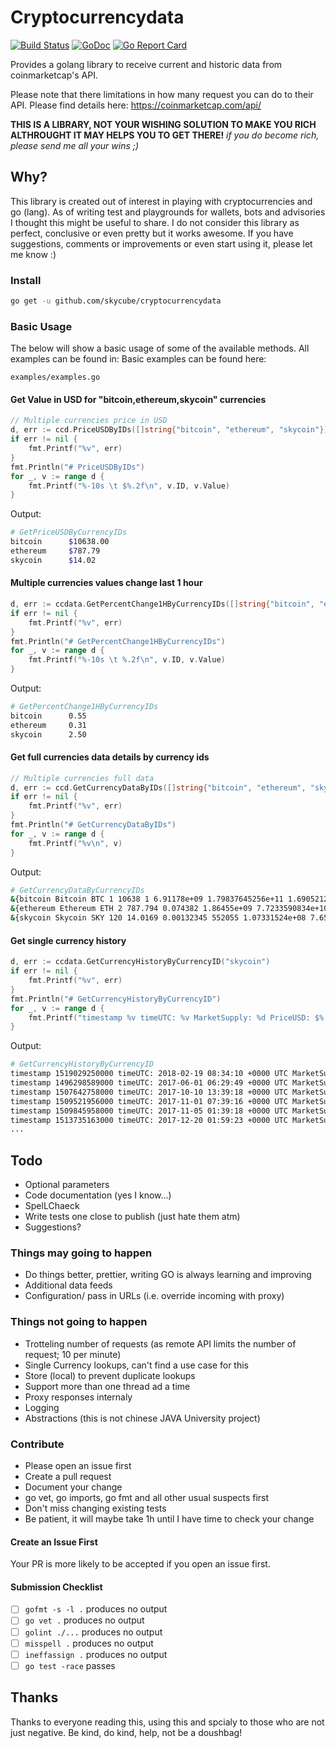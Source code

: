 # Cryptocurrencydata
[![Build Status](https://travis-ci.org/skycube/cryptocurrencydata.svg?branch=master)](https://travis-ci.org/skycube/cryptocurrencydata)
[![GoDoc](https://godoc.org/github.com/skycube/cryptocurrencydata?status.svg)](https://godoc.org/github.com/skycube/cryptocurrencydata)
[![Go Report Card](https://goreportcard.com/badge/github.com/skycube/cryptocurrencydata)](https://goreportcard.com/report/github.com/skycube/cryptocurrencydata)

Provides a golang library to receive current and historic data 
from coinmarketcap's API.

Please note that there limitations in how many request you can do
to their API. Please find details here: https://coinmarketcap.com/api/

**THIS IS A LIBRARY, NOT YOUR WISHING SOLUTION TO MAKE YOU RICH ALTHROUGHT IT MAY HELPS YOU TO GET THERE!**
_if you do become rich, please send me all your wins ;)_

## Why?
This library is created out of interest in playing with cryptocurrencies and
go (lang). As of writing test and playgrounds for wallets, bots and advisories
I thought this might be useful to share.
I do not consider this library as perfect, conclusive or even pretty but it works awesome.
If you have suggestions, comments or improvements or even start using it, please let me know :)

### Install
```bash
go get -u github.com/skycube/cryptocurrencydata
```

### Basic Usage

The below will show a basic usage of some of the available methods.
All examples can be found in:
Basic examples can be found here:
 
```examples/examples.go```

#### Get Value in USD for "bitcoin,ethereum,skycoin" currencies
```go
// Multiple currencies price in USD
d, err := ccd.PriceUSDByIDs([]string{"bitcoin", "ethereum", "skycoin"})
if err != nil {
    fmt.Printf("%v", err)
}
fmt.Println("# PriceUSDByIDs")
for _, v := range d {
    fmt.Printf("%-10s \t $%.2f\n", v.ID, v.Value)
}
```
Output:
```bash
# GetPriceUSDByCurrencyIDs
bitcoin    	 $10638.00
ethereum   	 $787.79
skycoin    	 $14.02
```

#### Multiple currencies values change last 1 hour
```go
d, err := ccdata.GetPercentChange1HByCurrencyIDs([]string{"bitcoin", "ethereum", "skycoin"})
if err != nil {
    fmt.Printf("%v", err)
}
fmt.Println("# GetPercentChange1HByCurrencyIDs")
for _, v := range d {
    fmt.Printf("%-10s \t %.2f\n", v.ID, v.Value)
}
```
Output:
```bash
# GetPercentChange1HByCurrencyIDs
bitcoin    	 0.55
ethereum   	 0.31
skycoin    	 2.50
```

#### Get full currencies data details by currency ids
```go
// Multiple currencies full data
d, err := ccd.GetCurrencyDataByIDs([]string{"bitcoin", "ethereum", "skycoin"})
if err != nil {
    fmt.Printf("%v", err)
}
fmt.Println("# GetCurrencyDataByIDs")
for _, v := range d {
    fmt.Printf("%v\n", v)
}
```
Output:
```bash
# GetCurrencyDataByCurrencyIDs
&{bitcoin Bitcoin BTC 1 10638 1 6.91178e+09 1.79837645256e+11 1.6905212e+07 1.6905212e+07 2.1e+07 0.55 -3.61 -0.32 2018-03-07 11:39:26 +0000 UTC}
&{ethereum Ethereum ETH 2 787.794 0.074382 1.86455e+09 7.7233590834e+10 9.80378e+07 9.80378e+07 0 0.31 -5.76 -9.69 2018-03-07 11:39:12 +0000 UTC}
&{skycoin Skycoin SKY 120 14.0169 0.00132345 552055 1.07331524e+08 7.657294e+06 2.5e+07 1e+08 2.5 -5.5 -16.3 2018-03-07 11:39:10 +0000 UTC}
```

#### Get single currency history
```go
d, err := ccdata.GetCurrencyHistoryByCurrencyID("skycoin")
if err != nil {
    fmt.Printf("%v", err)
}
fmt.Println("# GetCurrencyHistoryByCurrencyID")
for _, v := range d {
    fmt.Printf("timestamp %v timeUTC: %v MarketSupply: %d PriceUSD: $%.2f PriceBTC: $%.2f VolUSD: $%d\n", v.Timestamp, v.TimeUTC, v.MarketSupply, v.PriceUSD, v.PriceBTC, v.VolUSD)
}
```
Output:
```bash
# GetCurrencyHistoryByCurrencyID
timestamp 1519029250000 timeUTC: 2018-02-19 08:34:10 +0000 UTC MarketSupply: 147280561 PriceUSD: $19.76 PriceBTC: $0.00 VolUSD: $670990
timestamp 1496298589000 timeUTC: 2017-06-01 06:29:49 +0000 UTC MarketSupply: 8866853 PriceUSD: $1.63 PriceBTC: $0.00 VolUSD: $73770
timestamp 1507642758000 timeUTC: 2017-10-10 13:39:18 +0000 UTC MarketSupply: 17325056 PriceUSD: $2.92 PriceBTC: $0.00 VolUSD: $9757
timestamp 1509521956000 timeUTC: 2017-11-01 07:39:16 +0000 UTC MarketSupply: 24330265 PriceUSD: $4.10 PriceBTC: $0.00 VolUSD: $33590
timestamp 1509845958000 timeUTC: 2017-11-05 01:39:18 +0000 UTC MarketSupply: 24284342 PriceUSD: $4.09 PriceBTC: $0.00 VolUSD: $13874
timestamp 1513735163000 timeUTC: 2017-12-20 01:59:23 +0000 UTC MarketSupply: 107126489 PriceUSD: $16.92 PriceBTC: $0.00 VolUSD: $320845
...
```

## Todo
* Optional parameters
* Code documentation (yes I know...)
* SpelLChaeck
* Write tests one close to publish (just hate them atm)
* Suggestions?

### Things may going to happen
* Do things better, prettier, writing GO is always learning and improving
* Additional data feeds
* Configuration/ pass in URLs (i.e. override incoming with proxy)

### Things not going to happen
* Trotteling number of requests
(as remote API limits the number of request;  10 per minute)
* Single Currency lookups, can't find a use case for this
* Store (local) to prevent duplicate lookups
* Support more than one thread ad a time
* Proxy responses internaly
* Logging
* Abstractions (this is not chinese JAVA University project)

### Contribute
* Please open an issue first
* Create a pull request
* Document your change
* go vet, go imports, go fmt and all other usual suspects first
* Don't miss changing existing tests
* Be patient, it will maybe take 1h until I have time to check your change

#### Create an Issue First

Your PR is more likely to be accepted if you open an issue first.

#### Submission Checklist

- [ ] `gofmt -s -l .` produces no output
- [ ] `go vet .` produces no output
- [ ] `golint ./...` produces no output
- [ ] `misspell .` produces no output
- [ ] `ineffassign .` produces no output
- [ ] `go test -race` passes

## Thanks
Thanks to everyone reading this, using this and spcialy to those who are 
not just negative.
Be kind, do kind, help, not be a doushbag!